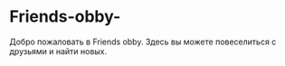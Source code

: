 # Friends-obby-
Добро пожаловать в Friends obby. Здесь вы можете повеселиться с друзьями и найти новых. 
